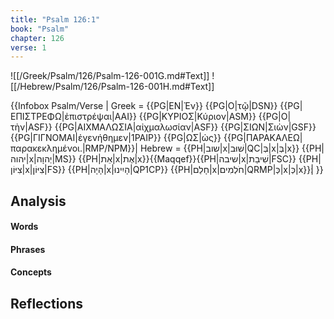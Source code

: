 ```yaml
---
title: "Psalm 126:1"
book: "Psalm"
chapter: 126
verse: 1
---
```

![[/Greek/Psalm/126/Psalm-126-001G.md#Text]]
![[/Hebrew/Psalm/126/Psalm-126-001H.md#Text]]

{{Infobox Psalm/Verse |
  Greek = {{PG|ΕΝ|Ἐν}} {{PG|Ο|τῷ|DSN}} {{PG|ΕΠΙΣΤΡΕΦΩ|ἐπιστρέψαι|AAI}} {{PG|ΚΥΡΙΟΣ|Κύριον|ASM}} {{PG|Ο|τὴν|ASF}} {{PG|ΑΙΧΜΑΛΩΣΙΑ|αἰχμαλωσίαν|ASF}} {{PG|ΣΙΩΝ|Σιὼν|GSF}} {{PG|ΓΙΓΝΟΜΑΙ|ἐγενήθημεν|1PAIP}} {{PG|ΩΣ|ὡς}} {{PG|ΠΑΡΑΚΑΛΕΩ|παρακεκλημένοι.|RMP/NPM}}|
  Hebrew = {{PH|שוב|x|שׁוּב|QC|בְּ|x|בְּ|x}} {{PH|יהוה|x|יְהוָה|MS}} {{PH|אֵת|x|אֶת|x}}{{Maqqef}}{{PH|שיבה|x|שִׁיבַת|FSC}} {{PH|צִיּוֹן|x|צִיּוֹן|FS}} {{PH|הָיָה|x|הָיִינוּ|QP1CP}} {{PH|חָלַם|x|חֹלְמִים|QRMP|כְּ|x|כְּ|x}}׃|
}}

## Analysis

#### Words

#### Phrases

#### Concepts

## Reflections
